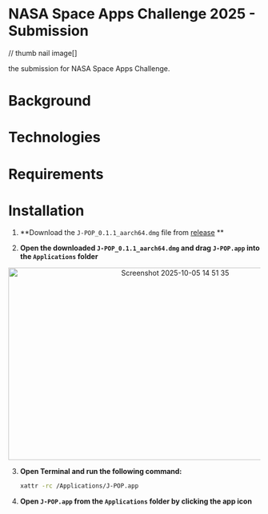  # NASA Space Apps Challenge 2025 - Submission

// thumb nail image[]

the submission for NASA Space Apps Challenge.



# Background

# Technologies

# Requirements



# Installation

1. **Download the `J-POP_0.1.1_aarch64.dmg` file from [release](https://github.com/acrostorn/J-POP/releases/tag/submission) **

2. **Open the downloaded `J-POP_0.1.1_aarch64.dmg` and drag `J-POP.app` into the `Applications` folder**

<p align="center">
  <img width="651" height="385" alt="Screenshot 2025-10-05 14 51 35" src="https://github.com/user-attachments/assets/20dedc76-a88e-4029-8a32-2ef207201a5c" />
</p>

3. **Open Terminal and run the following command:**
   ```bash
   xattr -rc /Applications/J-POP.app
4. **Open `J-POP.app` from the `Applications` folder by clicking the app icon**